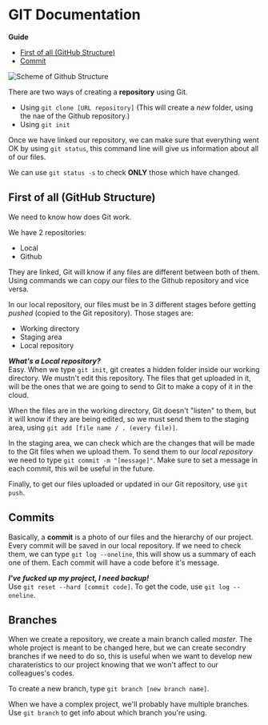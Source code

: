# GIT Documentation

**Guide**
* [First of all (GitHub Structure)](https://github.com/galindroid/GIT-Doc#first-of-all-github-structure)
* [Commit](https://github.com/galindroid/GIT-Doc#commits)

![Scheme of Github Structure](https://bluuweb.github.io/tutorial-github/img/git-flujo.png)

There are two ways of creating a __repository__ using Git.

* Using `git clone [URL repository]` (This will create a *new* folder, using the nae of the Github repository.)
* Using `git init`

Once we have linked our repository, we can make sure that everything went OK by using `git status`, this command line will give us information about all of our files.

We can use `git status -s` to check __ONLY__ those which have changed.

## First of all (GitHub Structure)

We need to know how does Git work.

We have 2 repositories:

* Local
* Github

They are linked, Git will know if any files are different between both of them. Using commands we can copy our files to the Github repository and vice versa.

In our local repository, our files must be in 3 different stages before getting *pushed* (copied to the Git repository). Those stages are:

* Working directory
* Staging area
* Local repository

***What's a Local repository?*** <br>
Easy. When we type `git init`, git creates a hidden folder inside our working directory. We mustn't edit this repository. The files that get uploaded in it, will be the ones that we are going to send to Git to make a copy of it in the cloud.

When the files are in the working directory, Git doesn't "listen" to them, but it will know if they are being edited, so we must send them to the staging area, using `git add [file name / . (every file)]`.

In the staging area, we can check which are the changes that will be made to the Git files when we upload them. To send them to our *local repository* we need to type `git commit -m "[message]"`. Make sure to set a message in each commit, this wil be useful in the future.

Finally, to get our files uploaded or updated in our Git repository, use `git push`.

## Commits

Basically, a **commit** is a photo of our files and the hierarchy of our project. Every commit will be saved in our local repository. If we need to check them, we can type `git log --oneline`, this will show us a summary of each one of them. Each commit will have a code before it's message.

***I've fucked up my project, I need backup!***<br>
Use `git reset --hard [commit code]`. To get the code, use `git log --oneline`.

## Branches

When we create a repository, we create a main branch called *master*. The whole project is meant to be changed here, but we can create secondry branches if we need to do so, this is useful when we want to develop new charateristics to our project knowing that we won't affect to our colleagues's codes.

To create a new branch, type `git branch [new branch name]`.

When we have a complex project, we'll probably have multiple branches. Use `git branch` to get info about which branch you're using. 